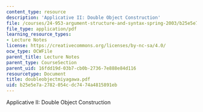 ```yaml
---
content_type: resource
description: 'Applicative II: Double Object Construction'
file: /courses/24-953-argument-structure-and-syntax-spring-2003/b25e5e7a2782054cdc7474a4815891eb_doubleobjectmiyagawa.pdf
file_type: application/pdf
learning_resource_types:
- Lecture Notes
license: https://creativecommons.org/licenses/by-nc-sa/4.0/
ocw_type: OCWFile
parent_title: Lecture Notes
parent_type: CourseSection
parent_uid: 16fdd19d-03b7-cb0b-2736-7e888e84d116
resourcetype: Document
title: doubleobjectmiyagawa.pdf
uid: b25e5e7a-2782-054c-dc74-74a4815891eb
---
```

Applicative II: Double Object Construction